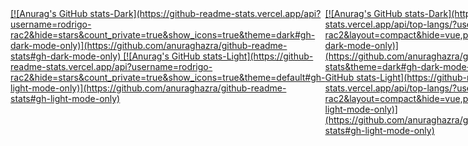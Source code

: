 <div style="width: 100%;">
 <div style="display: flex;">
   <a href="https://github.com/anuraghazra/github-readme-stats" style="flex: 0 1 50%;">
[![Anurag's GitHub stats-Dark](https://github-readme-stats.vercel.app/api?username=rodrigo-rac2&hide=stars&count_private=true&show_icons=true&theme=dark#gh-dark-mode-only)](https://github.com/anuraghazra/github-readme-stats#gh-dark-mode-only)
[![Anurag's GitHub stats-Light](https://github-readme-stats.vercel.app/api?username=rodrigo-rac2&hide=stars&count_private=true&show_icons=true&theme=default#gh-light-mode-only)](https://github.com/anuraghazra/github-readme-stats#gh-light-mode-only)
   </a>
   <a href="https://github.com/anuraghazra/convoychat" style="flex: 0 1 50%;">
[![Anurag's GitHub stats-Dark](https://github-readme-stats.vercel.app/api/top-langs/?username=rodrigo-rac2&layout=compact&hide=vue,php&&theme=dark#gh-dark-mode-only)](https://github.com/anuraghazra/github-readme-stats&theme=dark#gh-dark-mode-only)
[![Anurag's GitHub stats-Light](https://github-readme-stats.vercel.app/api/top-langs/?username=rodrigo-rac2&layout=compact&hide=vue,php&theme=default#gh-light-mode-only)](https://github.com/anuraghazra/github-readme-stats#gh-light-mode-only)
   </a>
 </div>
</div>

<!--
**rodrigo-rac2/rodrigo-rac2** is a ✨ _special_ ✨ repository because its `README.md` (this file) appears on your GitHub profile.

Here are some ideas to get you started:

- 🔭 I’m currently working on ...
- 🌱 I’m currently learning ...
- 👯 I’m looking to collaborate on ...
- 🤔 I’m looking for help with ...
- 💬 Ask me about ...
- 📫 How to reach me: ...
- 😄 Pronouns: ...
- ⚡ Fun fact: ...
-->
